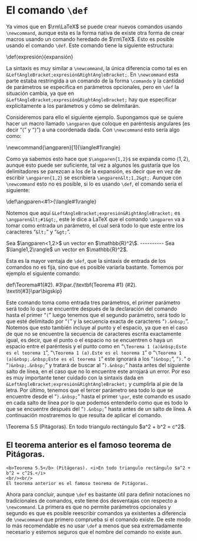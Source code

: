 # El comando `\def`


Ya vimos que en $\rm\LaTeX$ se puede crear nuevos comandos usando `\newcommand`, aunque esta es la forma nativa de existe otra forma de crear macros usando un comando heredado de $\rm\TeX$. Esto es posible usando el comando `\def`.
Este comando tiene la siguiente estructura:


<qx-ds-code>
\def&LeftAngleBracket;expresión&RightAngleBracket;{expansión}
</qx-ds-code>
  

La sintaxis es muy similar a `\newcommand`, la única diferencia como tal es en `&LeftAngleBracket;expresión&RightAngleBracket;`. En `\newcommand` esta parte estaba restringida a un comando de la forma `\comando` y la cantidad de parámetros se especifica en parámetros opcionales, pero en `\def` la situación cambia, ya que en `&LeftAngleBracket;expresión&RightAngleBracket;` hay que especificar explícitamente a los parámetros y cómo se delimitarán.

  

Consideremos para ello el siguiente ejemplo. Supongamos que se quiere hacer un macro llamado `\angparen` que coloque en paréntesis angulares (es decir “&LeftAngleBracket;” y “&RightAngleBracket;”) a una coordenada dada. Con `\newcommand` esto sería algo como:

  
<qx-ds-code>
\newcommand{\angparen}[1]{\langle#1\rangle}
</qx-ds-code>
  

Como ya sabemos esto hace que `$\angparen{1,2}$` se expanda como $\langle1,2\rangle$, aunque esto puede ser suficiente, tal vez a algunos les gustaría que los delimitadores se parezcan a los de la expansión, es decir que en vez de escribir `\angparen{1,2}` se escribiera `\angparen&lt;1,2&gt;`. Aunque con `\newcommand` esto no es posible, si lo es usando `\def`, el comando sería el siguiente:

  
<qx-ds-code>
\def\angparen&lt;#1&gt;{\langle#1\rangle}
</qx-ds-code>
  

Notemos que aquí `&LeftAngleBracket;expresión&RightAngleBracket;` es `\angparen&lt;#1&gt;`, este le dice a LaTeX que el comando `\angparen` va a tomar como entrada un parámetro, el cual será todo lo que este entre los caracteres “`&lt;`” y “`&gt;`”.


<qx-example-table>
Sea $\angparen&lt;1,2&gt;$ un vector en $\mathbb{R}^2\$.
----------
    Sea $\langle1,2\rangle$ un vector en $\mathbb{R}^2$.
</qx-example-table>

  

Esta es la mayor ventaja de `\def`, que la sintaxis de entrada de los comandos no es fija, sino que es posible variarla bastante. Tomemos por ejemplo el siguiente comando:

  
<qx-ds-code>
def\Teorema#1(#2).&nbsp;#3\par.{\textbf{Teorema #1} (#2). \textit{#3}\par\bigskip}
</qx-ds-code>
  

Este comando toma como entrada tres parámetros, el primer parámetro será todo lo que se encuentre después de la declaración del comando hasta el primer “`(`” luego tenemos que el segundo parámetro, será todo lo que esté delimitado por “`(`” y la secuencia exacta de caracteres “`).&nbsp;`”. Notemos que esto también incluye al punto y el espacio, ya que en el caso de que no se encuentre la secuencia de caracteres escrita exactamente igual, es decir, que el punto o el espacio no se encuentren o haya un espacio entre el paréntesis y el punto como en “`\Teorema 1 (a)&nbsp;Este es el teorema 1`”, “`\Teorema 1 (a).Este es el teorema 1`” o “`\Teorema 1 (a)&nbsp;.&nbsp;Este es el teorema 1`” este ignorará a los “`)&nbsp;`”, “`).`” o “`)&nbsp;.&nbsp;`” y tratará de buscar al “`).&nbsp;`” hasta antes del siguiente salto de línea, en el caso que no lo encuentre este arrojará un error. Por eso es muy importante tener cuidado con la sintaxis dada en `&LeftAngleBracket;expresión&RightAngleBracket;` y cumplirla al pie de la letra. Por último, tenemos que el tercer parámetro sea todo lo que se encuentre desde el “`).&nbsp;`” hasta el primer `\par`, este comando es usado en cada salto de línea por lo que podemos entenderlo como que es todo lo que se encuentre después del
“`).&nbsp;`” hasta antes de un salto de línea. A continuación mostraremos lo que
resulta de aplicar el comando.


<qx-example-table>
\Teorema 5.5 (Pitágoras).&nbsp;En todo triangulo rectángulo $a^2 + b^2 = c^2$.

El teorema anterior es el famoso teorema de Pitágoras.
----------
    <b>Teorema 5.5</b> (Pitágoras). <i>En todo triangulo rectángulo $a^2 + b^2 = c^2$.</i>
    <br/><br/>
    El teorema anterior es el famoso teorema de Pitágoras.
</qx-example-table>
  

Ahora para concluir, aunque `\def` es bastante útil para definir notaciones no tradicionales de comandos, este tiene dos desventajas con respecto a `\newcommand`. La primera es que no permite parámetros opcionales y segundo es que es posible reescribir comandos ya existentes a diferencia de `\newcommand` que primero comprueba si el comando existe. De este modo lo más recomendable es no usar `\def` a menos que sea extremadamente necesario y estemos seguros que el nombre del comando no existe aun.